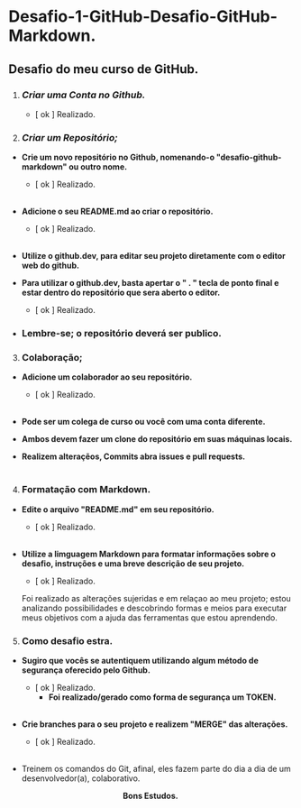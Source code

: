 # Desafio-1-GitHub-Desafio-GitHub-Markdown.
## Desafio do meu curso de GitHub.

1. ### **_Criar uma Conta no Github._**

   - [ ok ] Realizado.

2. ### **_Criar um Repositório;_**

- **Crie um novo repositório no Github, nomenando-o "desafio-github-markdown" ou outro nome.**

   - [ ok ] Realizado.
<br></br>
- **Adicione o seu README.md ao criar o repositório.**
   - [ ok ] Realizado.
<br></br>
- **Utilize o github.dev, para editar seu projeto diretamente com o editor web do github.**
 - **Para utilizar o github.dev, basta apertar o " . " tecla de ponto final e estar dentro do repositório que sera aberto o editor.**
   - [ ok ] Realizado.

 - ### **Lembre-se; o repositório deverá ser publico.**
 
3. ### **Colaboração;**
- **Adicione um colaborador ao seu repositório.**
  - [ ok ] Realizado.
<br></br>

- **Pode ser um colega de curso ou você com uma conta diferente.**
- **Ambos devem fazer um clone do repositório em suas máquinas locais.**
- **Realizem alteraçẽos, Commits abra issues e pull requests.**
<br></br>
4. ### **Formatação com Markdown.**

- **Edite o arquivo "README.md" em seu repositório.**

  - [ ok ] Realizado.
<br></br>
- **Utilize a limguagem Markdown para formatar informações sobre o desafio, instruções e uma breve descrição de seu projeto.**
  - [ ok ] Realizado.

  <p>Foi realizado as alterações sujeridas e em relaçao ao meu projeto; estou analizando possibilidades e descobrindo formas e meios para executar meus objetivos com a ajuda das ferramentas que estou aprendendo.</p>

5. ### **Como desafio estra.**

- **Sugiro que vocês se autentiquem utilizando algum método de segurança oferecido pelo Github.**

  - [ ok ] Realizado.
    - **Foi realizado/gerado como forma de segurança um TOKEN.**
<br></br>
- **Crie branches para o seu projeto e realizem "MERGE" das alterações.**

  - [ ok ] Realizado.
<br></br>
- Treinem os comandos do Git, afinal, eles fazem parte do dia a dia de um desenvolvedor(a), colaborativo.

__<center>Bons Estudos.</cente>__